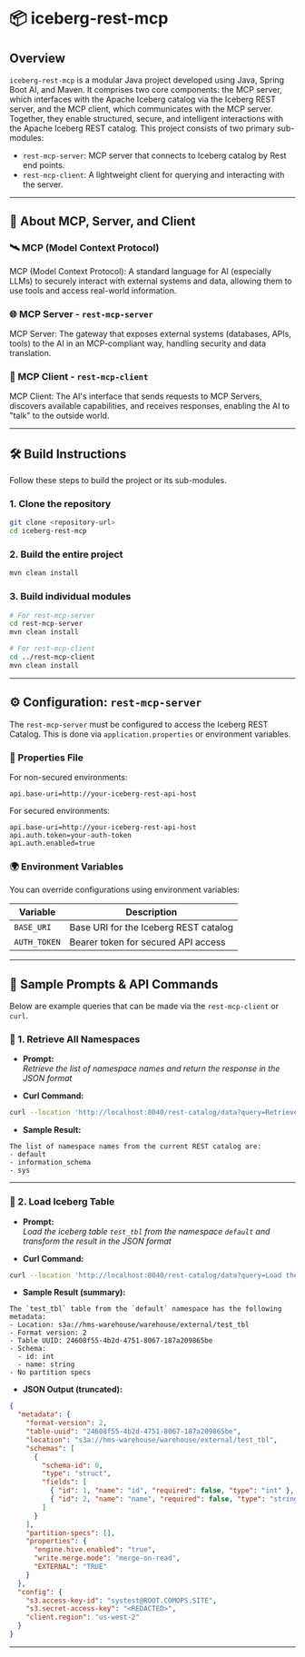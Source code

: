 # 📦 iceberg-rest-mcp

## Overview

`iceberg-rest-mcp` is a modular Java project developed using Java, Spring Boot AI, and Maven. It comprises two core components: the MCP server, which interfaces with the Apache Iceberg catalog via the Iceberg REST server, and the MCP client, which communicates with the MCP server. Together, they enable structured, secure, and intelligent interactions with the Apache Iceberg REST catalog.
This project consists of two primary sub-modules:

- `rest-mcp-server`: MCP server that connects to Iceberg catalog by Rest end points.
- `rest-mcp-client`: A lightweight client for querying and interacting with the server.

---

## 🔌 About MCP, Server, and Client

### 🛰 MCP (Model Context Protocol)
MCP (Model Context Protocol): A standard language for AI (especially LLMs) to securely interact with external systems and data, allowing them to use tools and access real-world information.

### 🌐 MCP Server - `rest-mcp-server`
MCP Server: The gateway that exposes external systems (databases, APIs, tools) to the AI in an MCP-compliant way, handling security and data translation.

### 🧩 MCP Client - `rest-mcp-client`
MCP Client: The AI's interface that sends requests to MCP Servers, discovers available capabilities, and receives responses, enabling the AI to "talk" to the outside world.

---

## 🛠️ Build Instructions

Follow these steps to build the project or its sub-modules.

### 1. Clone the repository

```bash
git clone <repository-url>
cd iceberg-rest-mcp
```

### 2. Build the entire project

```bash
mvn clean install
```

### 3. Build individual modules

```bash
# For rest-mcp-server
cd rest-mcp-server
mvn clean install

# For rest-mcp-client
cd ../rest-mcp-client
mvn clean install
```

---

## ⚙️ Configuration: `rest-mcp-server`

The `rest-mcp-server` must be configured to access the Iceberg REST Catalog. This is done via `application.properties` or environment variables.

### 🧾 Properties File

For non-secured environments:

```properties
api.base-uri=http://your-iceberg-rest-api-host
```

For secured environments:

```properties
api.base-uri=http://your-iceberg-rest-api-host
api.auth.token=your-auth-token
api.auth.enabled=true
```

### 🌍 Environment Variables

You can override configurations using environment variables:

| Variable     | Description                               |
|--------------|-------------------------------------------|
| `BASE_URI`   | Base URI for the Iceberg REST catalog     |
| `AUTH_TOKEN` | Bearer token for secured API access       |

---

## 🧪 Sample Prompts & API Commands

Below are example queries that can be made via the `rest-mcp-client` or `curl`.

### 📘 1. Retrieve All Namespaces

- **Prompt:**  
  *Retrieve the list of namespace names and return the response in the JSON format*

- **Curl Command:**

```bash
curl --location 'http://localhost:8040/rest-catalog/data?query=Retrieve the list of namespace names and return the response in the JSON format'
```

- **Sample Result:**

```
The list of namespace names from the current REST catalog are:
- default
- information_schema
- sys
```

---

### 📗 2. Load Iceberg Table

- **Prompt:**  
  *Load the iceberg table `test_tbl` from the namespace `default` and transform the result in the JSON format*

- **Curl Command:**

```bash
curl --location 'http://localhost:8040/rest-catalog/data?query=Load the iceberg table test_tbl from the namespace default and transform the result in the JSON format'
```

- **Sample Result (summary):**

```text
The `test_tbl` table from the `default` namespace has the following metadata:
- Location: s3a://hms-warehouse/warehouse/external/test_tbl
- Format version: 2
- Table UUID: 24608f55-4b2d-4751-8067-187a209865be
- Schema:
  - id: int
  - name: string
- No partition specs
```

- **JSON Output (truncated):**

```json
{
  "metadata": {
    "format-version": 2,
    "table-uuid": "24608f55-4b2d-4751-8067-187a209865be",
    "location": "s3a://hms-warehouse/warehouse/external/test_tbl",
    "schemas": [
      {
        "schema-id": 0,
        "type": "struct",
        "fields": [
          { "id": 1, "name": "id", "required": false, "type": "int" },
          { "id": 2, "name": "name", "required": false, "type": "string" }
        ]
      }
    ],
    "partition-specs": [],
    "properties": {
      "engine.hive.enabled": "true",
      "write.merge.mode": "merge-on-read",
      "EXTERNAL": "TRUE"
    }
  },
  "config": {
    "s3.access-key-id": "systest@ROOT.COMOPS.SITE",
    "s3.secret-access-key": "<REDACTED>",
    "client.region": "us-west-2"
  }
}
```

---

